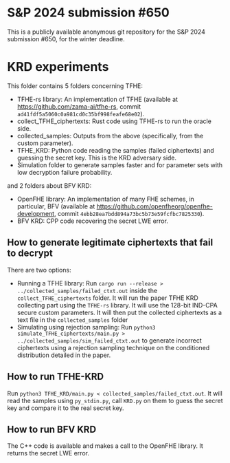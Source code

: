 # S&P 2024 submission \#650
This is a publicly available anonymous git repository for the S&P 2024 submission #650, for the winter deadline. 

# KRD experiments

This folder contains 5 folders concerning TFHE:
-   TFHE-rs library: An implementation of TFHE (available at https://github.com/zama-ai/tfhe-rs, commit ``ad41fdf5a5060c0a981cd0c35bf998feafe68e02``). 
-   collect\_TFHE\_ciphertexts: Rust code using TFHE-rs to run the oracle side. 
-   collected\_samples: Outputs from the above (specifically, from the custom parameter). 
-   TFHE\_KRD: Python code reading the samples (failed ciphertexts) and guessing the secret key. This is the KRD adversary side. 
-   Simulation folder to generate samples faster and for parameter sets with low decryption failure probability. 

and 2 folders about BFV KRD:
-   OpenFHE library: An implementation of many FHE schemes, in particular, BFV (available at https://github.com/openfheorg/openfhe-development, commit ``4ebb28ea7bdd894a73bc5b73e59fcfbc7825330``). 
-   BFV KRD: CPP code recovering the secret LWE error. 

## How to generate legitimate ciphertexts that fail to decrypt

There are two options:
-   Running a TFHE library: Run  ```cargo run --release > ../collected_samples/failed_ctxt.out``` inside the ```collect_TFHE_ciphertexts``` folder.
It will run the paper TFHE KRD collecting part using the ```TFHE-rs``` library.
It will use the 128-bit IND-CPA secure custom parameters. It will then put the collected ciphertexts as a text file in the ```collected_samples``` folder
-   Simulating using rejection sampling: Run  `python3 simulate_TFHE_ciphertexts/main.py > ../collected_samples/sim_failed_ctxt.out` to generate incorrect ciphertexts using a rejection sampling technique on the conditioned distribution detailed in the paper.

## How to run TFHE-KRD

Run `python3 TFHE_KRD/main.py < collected_samples/failed_ctxt.out`.
It will read the samples using ```py_stdin.py```, call `KRD.py` on them to guess the secret key and compare it to the real secret key.

## How to run BFV KRD

The C++ code is available and makes a call to the OpenFHE library. It returns the secret LWE error. 